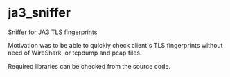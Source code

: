 # ja3_sniffer
Sniffer for JA3 TLS fingerprints

Motivation was to be able to quickly check client's TLS fingerprints without need of WireShark, or tcpdump and pcap files.

Required libraries can be checked from the source code.
